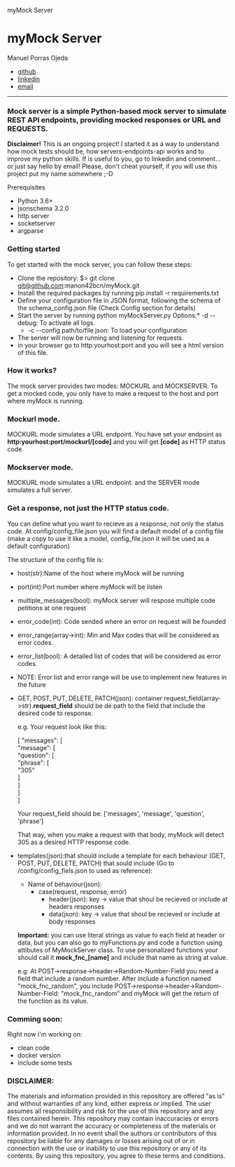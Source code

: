myMock Server  

myMock Server
=============

Manuel Porras Ojeda 
- [github](https://github.com/manon42bcn/myMock) 
- [linkedin](https://www.linkedin.com/in/manuelporrasojeda/) 
- [email](mailto:manuelporrasojeda@gmail.com)
--------------------------------------------------------------

### Mock server is a simple Python-based mock server to simulate REST API endpoints, providing mocked responses or URL and REQUESTS.

**Disclaimer!** This is an ongoing project! I started it as a way to understand how mock tests should be, how servers-endpoints-api works and to improve my python skills. If is useful to you, go to linkedin and comment... or just say hello by email! Please, don't cheat yourself, if you will use this project put my name somewhere ;-D

Prerequisites

*   Python 3.6+
*   jsonschema 3.2.0
*   http.server
*   socketserver
*   argparse

### Getting started

To get started with the mock server, you can follow these steps:

*   Clone the repository: $> git clone git@github.com:manon42bcn/myMock.git
*   Install the required packages by running pip install -r requirements.txt
*   Define your configuration file in JSON format, following the schema of the schema\_config.json file (Check Config section for details)
*   Start the server by running python myMockServer.py
    Options:*   \-d --debug: To activate all logs.
    *   \-c --config path/to/file.json: To load your configuration
*   The server will now be running and listening for requests.
*   in your browser go to http:yourhost:port and you will see a html version of this file.

### How it works?

The mock server provides two modes: MOCKURL and MOCKSERVER. To get a mocked code, you only have to make a request to the host and port where myMock is running.

### Mockurl mode.

MOCKURL mode simulates a URL endpoint. You have set your endpoint as **http:yourhost:port/mockurl/\[code\]** and you will get **\[code\]** as HTTP status code.

### Mockserver mode.

MOCKURL mode simulates a URL endpoint. and the SERVER mode simulates a full server.

### Get a response, not just the HTTP status code.

You can define what you want to recieve as a response, not only the status code. At config/config\_file.json you will find a default model of a config file (make a copy to use it like a model, config\_file.json it will be used as a default configuration)

The structure of the config file is:

*   host(str):Name of the host where myMock will be running
*   port(int):Port number where myMock will be listen
*   multiple\_messages(bool): myMock server will respose multiple code petitions at one request
*   error\_code(int): Code sended where an error on request will be founded
*   error\_range(array->int): Min and Max codes that will be considered as error codes.
*   error\_list(bool): A detailed list of codes that will be considered as error codes.
*   NOTE: Error list and error range will be use to implement new features in the future
*   GET, POST, PUT, DELETE, PATCH(json): container request\_field(array->str).**request\_field** should be de path to the field that include the desired code to response.
    
    e.g. Your request look like this:
    
    \[ "messages": \[  
        "message": \[  
            "question": \[  
                "phrase": \[  
                    "305"  
                \]  
            \]  
        \]  
    \]
    
    Your request\_field should be: \['messages', 'message', 'question', 'phrase'\]
    
    That way, when you make a request with that body, myMock will detect 305 as a desired HTTP response code.
    
*   templates(json):that should include a template for each behaviour (GET, POST, PUT, DELETE, PATCH) that sould include (Go to /config/config\_fiels.json to used as reference):
    
    *   Name of behaviour(json):
        *   case(request, response, error)
            *   header(json): key -> value that shoul be recieved or include at headers responses
            *   data(json): key -> value that shoul be recieved or include at body responses
    
    **Important:** you can use literal strings as value to each field at header or data, but you can also go to myFunctions.py and code a function using attibutes of MyMockServer class. To use personalized functions your should call it **mock\_fnc\_\[name\]** and include that name as string at value.
    
    e.g: At POST->response->header->Random-Number-Field you need a field that include a random number. After include a function named "mock\_fnc\_random", you include POST->response->header->Random-Number-Field: "mock\_fnc\_random" and myMock will get the return of the function as its value.
    

### Comming soon:

Right now i'm working on:

*   clean code
*   docker version
*   include some tests

### DISCLAIMER: 
The materials and information provided in this repository are offered "as is" and without warranties of any kind, either express or implied. The user assumes all responsibility and risk for the use of this repository and any files contained herein. This repository may contain inaccuracies or errors and we do not warrant the accuracy or completeness of the materials or information provided. In no event shall the authors or contributors of this repository be liable for any damages or losses arising out of or in connection with the use or inability to use this repository or any of its contents. By using this repository, you agree to these terms and conditions.